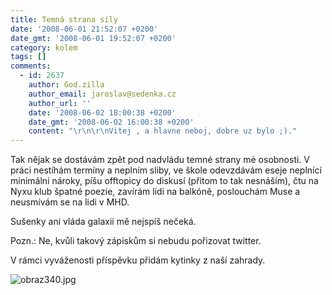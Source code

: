 ```yaml
---
title: Temná strana síly
date: '2008-06-01 21:52:07 +0200'
date_gmt: '2008-06-01 19:52:07 +0200'
category: kolem
tags: []
comments:
  - id: 2637
    author: God.zilla
    author_email: jaroslav@sedenka.cz
    author_url: ''
    date: '2008-06-02 18:00:38 +0200'
    date_gmt: '2008-06-02 16:00:38 +0200'
    content: "\r\n\r\nVitej , a hlavne neboj, dobre uz bylo ;)."
---
```

<p>Tak nějak se dostávám zpět pod nadvládu temné strany mé osobnosti. V práci nestíhám termíny a neplním sliby, ve škole odevzdávám eseje neplnící minimální nároky, píšu offtopicy do diskusí (přitom to tak nesnáším), čtu na Nyxu klub špatné poezie, zavírám lidi na balkóně, poslouchám Muse a neusmívám se na lidi v MHD.</p>
<p>Sušenky ani vláda galaxii mě nejspíš nečeká.</p>
<p>Pozn.: Ne, kvůli takový zápiskům si nebudu pořizovat twitter.</p>
<p>V rámci vyváženosti příspěvku přidám kytinky z naší zahrady.</p>
<p><img src='/assets/migrated/wp-uploads/2008/06/obraz340.jpg' alt='obraz340.jpg' /></p>
